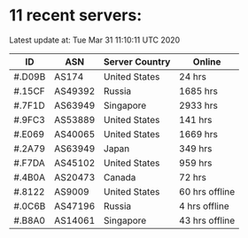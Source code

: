 # 11 recent servers:

Latest update at: Tue Mar 31 11:10:11 UTC 2020

| ID | ASN | Server Country | Online |
| -- | --- | -------------- | ------ |
| #.D09B | AS174 | United States | 24 hrs |
| #.15CF | AS49392 | Russia | 1685 hrs |
| #.7F1D | AS63949 | Singapore | 2933 hrs |
| #.9FC3 | AS53889 | United States | 141 hrs |
| #.E069 | AS40065 | United States | 1669 hrs |
| #.2A79 | AS63949 | Japan | 349 hrs |
| #.F7DA | AS45102 | United States | 959 hrs |
| #.4B0A | AS20473 | Canada | 72 hrs |
| #.8122 | AS9009 | United States | 60 hrs offline |
| #.0C6B | AS47196 | Russia | 4 hrs offline |
| #.B8A0 | AS14061 | Singapore | 43 hrs offline |

